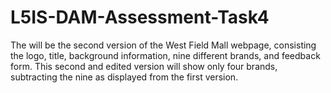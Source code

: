 # L5IS-DAM-Assessment-Task4
The will be the second version of the West Field Mall webpage, consisting the logo, title, background information, nine different brands, and feedback form. This second and edited version will show only four brands, subtracting the nine as displayed from the first version. 
